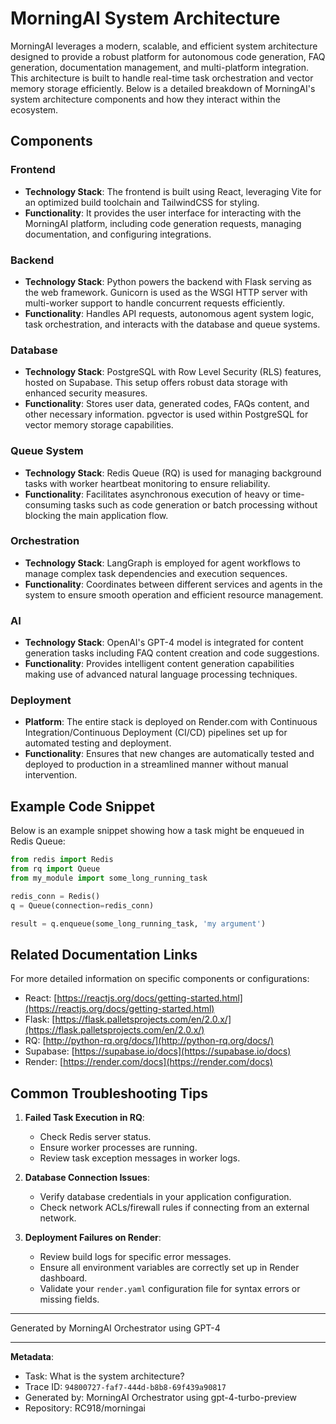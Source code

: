 # MorningAI System Architecture

MorningAI leverages a modern, scalable, and efficient system architecture designed to provide a robust platform for autonomous code generation, FAQ generation, documentation management, and multi-platform integration. This architecture is built to handle real-time task orchestration and vector memory storage efficiently. Below is a detailed breakdown of MorningAI's system architecture components and how they interact within the ecosystem.

## Components

### Frontend

- **Technology Stack**: The frontend is built using React, leveraging Vite for an optimized build toolchain and TailwindCSS for styling.
- **Functionality**: It provides the user interface for interacting with the MorningAI platform, including code generation requests, managing documentation, and configuring integrations.

### Backend

- **Technology Stack**: Python powers the backend with Flask serving as the web framework. Gunicorn is used as the WSGI HTTP server with multi-worker support to handle concurrent requests efficiently.
- **Functionality**: Handles API requests, autonomous agent system logic, task orchestration, and interacts with the database and queue systems.

### Database

- **Technology Stack**: PostgreSQL with Row Level Security (RLS) features, hosted on Supabase. This setup offers robust data storage with enhanced security measures.
- **Functionality**: Stores user data, generated codes, FAQs content, and other necessary information. pgvector is used within PostgreSQL for vector memory storage capabilities.

### Queue System

- **Technology Stack**: Redis Queue (RQ) is used for managing background tasks with worker heartbeat monitoring to ensure reliability.
- **Functionality**: Facilitates asynchronous execution of heavy or time-consuming tasks such as code generation or batch processing without blocking the main application flow.

### Orchestration

- **Technology Stack**: LangGraph is employed for agent workflows to manage complex task dependencies and execution sequences.
- **Functionality**: Coordinates between different services and agents in the system to ensure smooth operation and efficient resource management.

### AI

- **Technology Stack**: OpenAI's GPT-4 model is integrated for content generation tasks including FAQ content creation and code suggestions.
- **Functionality**: Provides intelligent content generation capabilities making use of advanced natural language processing techniques.

### Deployment

- **Platform**: The entire stack is deployed on Render.com with Continuous Integration/Continuous Deployment (CI/CD) pipelines set up for automated testing and deployment.
- **Functionality**: Ensures that new changes are automatically tested and deployed to production in a streamlined manner without manual intervention.

## Example Code Snippet
Below is an example snippet showing how a task might be enqueued in Redis Queue:

```python
from redis import Redis
from rq import Queue
from my_module import some_long_running_task

redis_conn = Redis()
q = Queue(connection=redis_conn)

result = q.enqueue(some_long_running_task, 'my argument')
```

## Related Documentation Links
For more detailed information on specific components or configurations:
- React: [https://reactjs.org/docs/getting-started.html](https://reactjs.org/docs/getting-started.html)
- Flask: [https://flask.palletsprojects.com/en/2.0.x/](https://flask.palletsprojects.com/en/2.0.x/)
- RQ: [http://python-rq.org/docs/](http://python-rq.org/docs/)
- Supabase: [https://supabase.io/docs](https://supabase.io/docs)
- Render: [https://render.com/docs](https://render.com/docs)

## Common Troubleshooting Tips
1. **Failed Task Execution in RQ**:
   - Check Redis server status.
   - Ensure worker processes are running.
   - Review task exception messages in worker logs.

2. **Database Connection Issues**:
   - Verify database credentials in your application configuration.
   - Check network ACLs/firewall rules if connecting from an external network.

3. **Deployment Failures on Render**:
   - Review build logs for specific error messages.
   - Ensure all environment variables are correctly set up in Render dashboard.
   - Validate your `render.yaml` configuration file for syntax errors or missing fields.

---

Generated by MorningAI Orchestrator using GPT-4

---

**Metadata**:
- Task: What is the system architecture?
- Trace ID: `94800727-faf7-444d-b8b8-69f439a90817`
- Generated by: MorningAI Orchestrator using gpt-4-turbo-preview
- Repository: RC918/morningai
